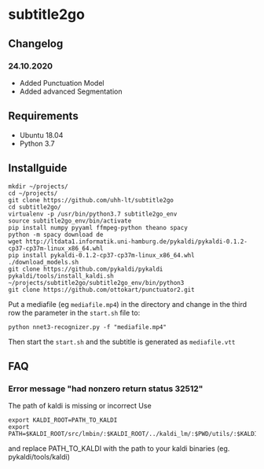 # subtitle2go

## Changelog

### 24.10.2020
+ Added Punctuation Model
+ Added advanced Segmentation


## Requirements
+ Ubuntu 18.04
+ Python 3.7

## Installguide
```
mkdir ~/projects/
cd ~/projects/
git clone https://github.com/uhh-lt/subtitle2go
cd subtitle2go/
virtualenv -p /usr/bin/python3.7 subtitle2go_env
source subtitle2go_env/bin/activate
pip install numpy pyyaml ffmpeg-python theano spacy
python -m spacy download de
wget http://ltdata1.informatik.uni-hamburg.de/pykaldi/pykaldi-0.1.2-cp37-cp37m-linux_x86_64.whl
pip install pykaldi-0.1.2-cp37-cp37m-linux_x86_64.whl
./download_models.sh
git clone https://github.com/pykaldi/pykaldi
pykaldi/tools/install_kaldi.sh ~/projects/subtitle2go/subtitle2go_env/bin/python3
git clone https://github.com/ottokart/punctuator2.git

```
Put a mediafile (eg `mediafile.mp4`) in the directory and change in the third row the parameter in the `start.sh` file to:
```
python nnet3-recognizer.py -f "mediafile.mp4"
```
Then start the `start.sh` and the subtitle is generated as `mediafile.vtt`

## FAQ

### Error message "had nonzero return status 32512"
The path of kaldi is missing or incorrect
Use
```
export KALDI_ROOT=PATH_TO_KALDI
export PATH=$KALDI_ROOT/src/lmbin/:$KALDI_ROOT/../kaldi_lm/:$PWD/utils/:$KALDI_ROOT/src/bin:$KALDI_ROOT/tools/openfst/bin:$KALDI_ROOT/src/fstbin/:$KALDI_ROOT/src/gmmbin/:$KALDI_ROOT/src/featbin/:$KALDI_ROOT/src/lm/:$KALDI_ROOT/src/sgmmbin/:$KALDI_ROOT/src/sgmm2bin/:$KALDI_ROOT/src/fgmmbin/:$KALDI_ROOT/src/latbin/:$KALDI_ROOT/src/nnetbin:$KALDI_ROOT/src/nnet2bin/:$KALDI_ROOT/src/online2bin/:$KALDI_ROOT/src/ivectorbin/:$KALDI_ROOT/src/kwsbin:$KALDI_ROOT/src/nnet3bin:$KALDI_ROOT/src/chainbin:$KALDI_ROOT/tools/sph2pipe_v2.5/:$KALDI_ROOT/src/rnnlmbin:$PWD:$PATH
```
and replace PATH_TO_KALDI with the path to your kaldi binaries (eg. pykaldi/tools/kaldi)
